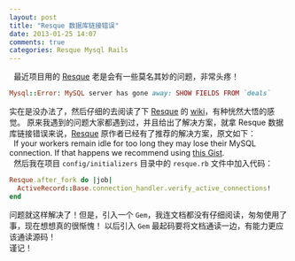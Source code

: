```yaml
---
layout: post
title: "Resque 数据库链接错误"
date: 2013-01-25 14:07
comments: true
categories: Resque Mysql Rails
---
```

  &nbsp;&nbsp;最近项目用的 [Resque](https://github.com/defunkt/resque, 'Resque Github') 老是会有一些莫名其妙的问题，非常头疼！
```ruby
Mysql::Error: MySQL server has gone away: SHOW FIELDS FROM `deals`
```
  实在是没办法了，然后仔细的去阅读了下 [Resque](https://github.com/defunkt/resque, 'Resque Github') 的 [wiki](https://github.com/defunkt/resque/wiki, 'Resque wiki')，有种恍然大悟的感觉。
  原来我遇到的问题大家都遇到过，并且给出了解决方案，就拿 Resque 数据库链接错误来说，[Resque](https://github.com/defunkt/resque#mysqlerror-mysql-server-has-gone-away, 'Resque Github') 原作者已经有了推荐的解决方案，原文如下：  
  &nbsp;&nbsp;If your workers remain idle for too long they may lose their MySQL connection.
  If that happens we recommend using [this Gist](https://gist.github.com/238999).  
  &nbsp;&nbsp;然后我在项目 `config/initializers` 目录中的 `resque.rb` 文件中加入代码：
```ruby
Resque.after_fork do |job|
  ActiveRecord::Base.connection_handler.verify_active_connections!
end
```
问题就这样解决了！但是，引入一个 `Gem`，我连文档都没有仔细阅读，匆匆使用了事，现在想想真的很惭愧！
以后引入 `Gem` 最起码要将文档通读一边，有能力更应该通读源码！  
谨记！
